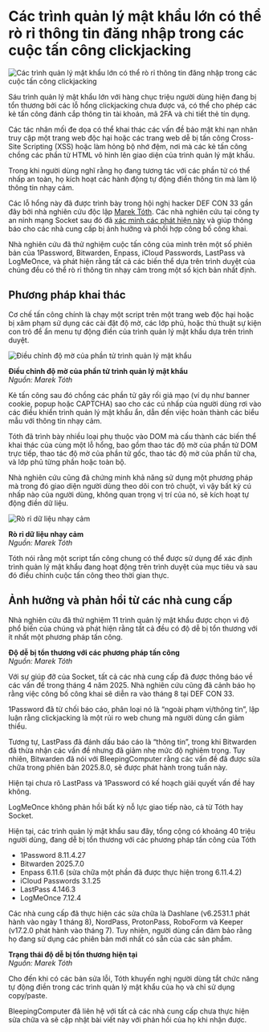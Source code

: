 # Các trình quản lý mật khẩu lớn có thể rò rỉ thông tin đăng nhập trong các cuộc tấn công clickjacking

![Các trình quản lý mật khẩu lớn có thể rò rỉ thông tin đăng nhập trong các cuộc tấn công clickjacking](https://www.bleepstatic.com/content/hl-images/2024/01/29/padlock.jpg)

Sáu trình quản lý mật khẩu lớn với hàng chục triệu người dùng hiện đang bị tổn thương bởi các lỗ hổng clickjacking chưa được vá, có thể cho phép các kẻ tấn công đánh cắp thông tin tài khoản, mã 2FA và chi tiết thẻ tín dụng.

Các tác nhân mối đe dọa có thể khai thác các vấn đề bảo mật khi nạn nhân truy cập một trang web độc hại hoặc các trang web dễ bị tấn công Cross-Site Scripting (XSS) hoặc làm hỏng bộ nhớ đệm, nơi mà các kẻ tấn công chồng các phần tử HTML vô hình lên giao diện của trình quản lý mật khẩu.

Trong khi người dùng nghĩ rằng họ đang tương tác với các phần tử có thể nhấp an toàn, họ kích hoạt các hành động tự động điền thông tin mà làm lộ thông tin nhạy cảm.

Các lỗ hổng này đã được trình bày trong hội nghị hacker DEF CON 33 gần đây bởi nhà nghiên cứu độc lập [Marek Tóth](https://marektoth.com/blog/dom-based-extension-clickjacking/). Các nhà nghiên cứu tại công ty an ninh mạng Socket sau đó đã [xác minh các phát hiện này](http://socket.dev/blog/password-manager-clickjacking) và giúp thông báo cho các nhà cung cấp bị ảnh hưởng và phối hợp công bố công khai.

Nhà nghiên cứu đã thử nghiệm cuộc tấn công của mình trên một số phiên bản của 1Password, Bitwarden, Enpass, iCloud Passwords, LastPass và LogMeOnce, và phát hiện rằng tất cả các biến thể dựa trên trình duyệt của chúng đều có thể rò rỉ thông tin nhạy cảm trong một số kịch bản nhất định.

## Phương pháp khai thác

Cơ chế tấn công chính là chạy một script trên một trang web độc hại hoặc bị xâm phạm sử dụng các cài đặt độ mờ, các lớp phủ, hoặc thủ thuật sự kiện con trỏ để ẩn menu tự động điền của trình quản lý mật khẩu dựa trên trình duyệt.

![Điều chỉnh độ mờ của phần tử trình quản lý mật khẩu](https://www.bleepstatic.com/images/news/u/1220909/2025/August/opacity.jpg)

**Điều chỉnh độ mờ của phần tử trình quản lý mật khẩu**  
_Nguồn: Marek Tóth_

Kẻ tấn công sau đó chồng các phần tử gây rối giả mạo (ví dụ như banner cookie, popup hoặc CAPTCHA) sao cho các cú nhấp của người dùng rơi vào các điều khiển trình quản lý mật khẩu ẩn, dẫn đến việc hoàn thành các biểu mẫu với thông tin nhạy cảm.

Tóth đã trình bày nhiều loại phụ thuộc vào DOM mà cấu thành các biến thể khai thác của cùng một lỗ hổng, bao gồm thao tác độ mờ của phần tử DOM trực tiếp, thao tác độ mờ của phần tử gốc, thao tác độ mờ của phần tử cha, và lớp phủ từng phần hoặc toàn bộ.

Nhà nghiên cứu cũng đã chứng minh khả năng sử dụng một phương pháp mà trong đó giao diện người dùng theo dõi con trỏ chuột, vì vậy bất kỳ cú nhấp nào của người dùng, không quan trọng vị trí của nó, sẽ kích hoạt tự động điền dữ liệu.

![Rò rỉ dữ liệu nhạy cảm](https://www.bleepstatic.com/images/news/u/1220909/2025/August/data-leak.jpg)

**Rò rỉ dữ liệu nhạy cảm**  
_Nguồn: Marek Tóth_

Tóth nói rằng một script tấn công chung có thể được sử dụng để xác định trình quản lý mật khẩu đang hoạt động trên trình duyệt của mục tiêu và sau đó điều chỉnh cuộc tấn công theo thời gian thực.

## Ảnh hưởng và phản hồi từ các nhà cung cấp

Nhà nghiên cứu đã thử nghiệm 11 trình quản lý mật khẩu được chọn vì độ phổ biến của chúng và phát hiện rằng tất cả đều có độ dễ bị tổn thương với ít nhất một phương pháp tấn công.

**Độ dễ bị tổn thương với các phương pháp tấn công**  
_Nguồn: Marek Tóth_

Với sự giúp đỡ của Socket, tất cả các nhà cung cấp đã được thông báo về các vấn đề trong tháng 4 năm 2025. Nhà nghiên cứu cũng đã cảnh báo họ rằng việc công bố công khai sẽ diễn ra vào tháng 8 tại DEF CON 33.

1Password đã từ chối báo cáo, phân loại nó là “ngoài phạm vi/thông tin”, lập luận rằng clickjacking là một rủi ro web chung mà người dùng cần giảm thiểu.

Tương tự, LastPass đã đánh dấu báo cáo là “thông tin”, trong khi Bitwarden đã thừa nhận các vấn đề nhưng đã giảm nhẹ mức độ nghiêm trọng. Tuy nhiên, Bitwarden đã nói với BleepingComputer rằng các vấn đề đã được sửa chữa trong phiên bản 2025.8.0, sẽ được phát hành trong tuần này.

Hiện tại chưa rõ LastPass và 1Password có kế hoạch giải quyết vấn đề hay không.

LogMeOnce không phản hồi bất kỳ nỗ lực giao tiếp nào, cả từ Tóth hay Socket.

Hiện tại, các trình quản lý mật khẩu sau đây, tổng cộng có khoảng 40 triệu người dùng, đang dễ bị tổn thương với các phương pháp tấn công của Tóth

* 1Password 8.11.4.27
* Bitwarden 2025.7.0
* Enpass 6.11.6 (sửa chữa một phần đã được thực hiện trong 6.11.4.2)
* iCloud Passwords 3.1.25
* LastPass 4.146.3
* LogMeOnce 7.12.4

Các nhà cung cấp đã thực hiện các sửa chữa là Dashlane (v6.2531.1 phát hành vào ngày 1 tháng 8), NordPass, ProtonPass, RoboForm và Keeper (v17.2.0 phát hành vào tháng 7). Tuy nhiên, người dùng cần đảm bảo rằng họ đang sử dụng các phiên bản mới nhất có sẵn của các sản phẩm.

**Trạng thái độ dễ bị tổn thương hiện tại**  
_Nguồn: Marek Tóth_

Cho đến khi có các bản sửa lỗi, Tóth khuyến nghị người dùng tắt chức năng tự động điền trong các trình quản lý mật khẩu của họ và chỉ sử dụng copy/paste.

BleepingComputer đã liên hệ với tất cả các nhà cung cấp chưa thực hiện sửa chữa và sẽ cập nhật bài viết này với phản hồi của họ khi nhận được.